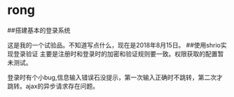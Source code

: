 # rong
##搭建基本的登录系统

这是我的一个试验品。不知道写点什么，现在是2018年8月15日。
##使用shrio实现登录验证
 主要是注册时和登录时的加密和验证规则要一致。权限获取的配置暂未测试。
 
 登录时有个小bug,信息输入错误石没提示，第一次输入正确时不跳转，第二次才跳转。ajax的异步请求存在问题。